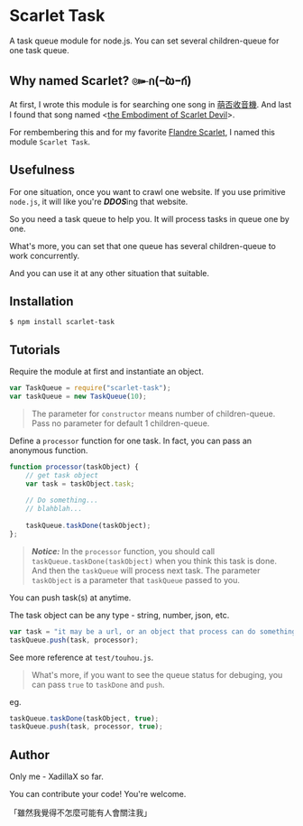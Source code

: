 Scarlet Task
============

A task queue module for node.js. You can set several children-queue for one task queue.

Why named Scarlet? ๛ก(ｰ̀ωｰ́ก)
------------

At first, I wrote this module is for searching one song in [萌否收音機](moe.fm). And last I found that song named <[the Embodiment of Scarlet Devil](http://moe.fm/listen?song=79922)>.

For rembembering this and for my favorite [Flandre Scarlet](http://touhou.wikia.com/wiki/Flandre_Scarlet), I named this module `Scarlet Task`.

Usefulness
------------

For one situation, once you want to crawl one website. If you use primitive `node.js`, it will like you're ***DDOS***ing that website.

So you need a task queue to help you. It will process tasks in queue one by one.

What's more, you can set that one queue has several children-queue to work concurrently.

And you can use it at any other situation that suitable.

Installation
------------

```shell
$ npm install scarlet-task
```

Tutorials
------------

Require the module at first and instantiate an object.

```javascript
var TaskQueue = require("scarlet-task");
var taskQueue = new TaskQueue(10);
```

> The parameter for `constructor` means number of children-queue. Pass no parameter for default 1 children-queue.

Define a `processor` function for one task. In fact, you can pass an anonymous function.

```javascript
function processor(taskObject) {
	// get task object
    var task = taskObject.task;
    
    // Do something...
    // blahblah...
    
    taskQueue.taskDone(taskObject);
};
```

> ***Notice:*** In the `processor` function, you should call `taskQueue.taskDone(taskObject)` when you think this task is done. And then the `taskQueue` will process next task. The parameter `taskObject` is a parameter that `taskQueue` passed to you.

You can push task(s) at anytime.

The task object can be any type - string, number, json, etc.

```javascript
var task = "it may be a url, or an object that process can do something with this task object.";
taskQueue.push(task, processor);
```

See more reference at `test/touhou.js`.

> What's more, if you want to see the queue status for debuging, you can pass `true` to `taskDone` and `push`.

eg.

```javascript
taskQueue.taskDone(taskObject, true);
taskQueue.push(task, processor, true);
```

Author
------------

Only me - XadillaX so far.

You can contribute your code! You're welcome.

「雖然我覺得不怎麼可能有人會關注我」